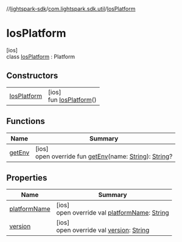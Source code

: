 //[lightspark-sdk](../../../index.md)/[com.lightspark.sdk.util](../index.md)/[IosPlatform](index.md)

# IosPlatform

[ios]\
class [IosPlatform](index.md) : Platform

## Constructors

| | |
|---|---|
| [IosPlatform](-ios-platform.md) | [ios]<br>fun [IosPlatform](-ios-platform.md)() |

## Functions

| Name | Summary |
|---|---|
| [getEnv](get-env.md) | [ios]<br>open override fun [getEnv](get-env.md)(name: [String](https://kotlinlang.org/api/latest/jvm/stdlib/kotlin/-string/index.html)): [String](https://kotlinlang.org/api/latest/jvm/stdlib/kotlin/-string/index.html)? |

## Properties

| Name | Summary |
|---|---|
| [platformName](platform-name.md) | [ios]<br>open override val [platformName](platform-name.md): [String](https://kotlinlang.org/api/latest/jvm/stdlib/kotlin/-string/index.html) |
| [version](version.md) | [ios]<br>open override val [version](version.md): [String](https://kotlinlang.org/api/latest/jvm/stdlib/kotlin/-string/index.html) |
